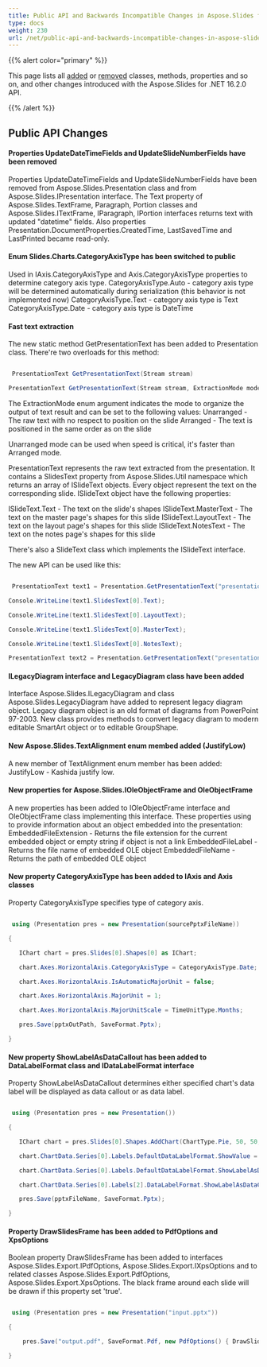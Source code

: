 ```yaml
---
title: Public API and Backwards Incompatible Changes in Aspose.Slides for .NET 16.2.0
type: docs
weight: 230
url: /net/public-api-and-backwards-incompatible-changes-in-aspose-slides-for-net-16-2-0/
---
```


{{% alert color="primary" %}} 

This page lists all [added](/slides/net/public-api-and-backwards-incompatible-changes-in-aspose-slides-for-net-16-2-0/) or [removed](/slides/net/public-api-and-backwards-incompatible-changes-in-aspose-slides-for-net-16-2-0/) classes, methods, properties and so on, and other changes introduced with the Aspose.Slides for .NET 16.2.0 API.

{{% /alert %}} 
## **Public API Changes**
#### **Properties UpdateDateTimeFields and UpdateSlideNumberFields have been removed**
Properties UpdateDateTimeFields and UpdateSlideNumberFields have been removed from Aspose.Slides.Presentation class and from Aspose.Slides.IPresentation interface.
The Text property of Aspose.Slides.TextFrame, Paragraph, Portion classes and Aspose.Slides.ITextFrame, IParagraph, IPortion interfaces returns text with updated "datetime" fields.
Also properties Presentation.DocumentProperties.CreatedTime, LastSavedTime and LastPrinted became read-only.
#### **Enum Slides.Charts.CategoryAxisType has been switched to public**
Used in IAxis.CategoryAxisType and Axis.CategoryAxisType properties to determine category axis type.
CategoryAxisType.Auto - category axis type will be determined automatically during serialization (this behavior is not implemented now)
CategoryAxisType.Text - category axis type is Text
CategoryAxisType.Date - category axis type is DateTime
#### **Fast text extraction**
The new static method GetPresentationText has been added to Presentation class. There're two overloads for this method:

``` csharp

 PresentationText GetPresentationText(Stream stream)

PresentationText GetPresentationText(Stream stream, ExtractionMode mode)

``` 

The ExtractionMode enum argument indicates the mode to organize the output of text result and can be set to the following values:
Unarranged - The raw text with no respect to position on the slide
Arranged - The text is positioned in the same order as on the slide

Unarranged mode can be used when speed is critical, it's faster than Arranged mode.

PresentationText represents the raw text extracted from the presentation. It contains a SlidesText property from Aspose.Slides.Util namespace which returns an array of ISlideText objects. Every object represent the text on the corresponding slide. ISlideText object have the following properties:

ISlideText.Text - The text on the slide's shapes
ISlideText.MasterText - The text on the master page's shapes for this slide
ISlideText.LayoutText - The text on the layout page's shapes for this slide
ISlideText.NotesText - The text on the notes page's shapes for this slide

There's also a SlideText class which implements the ISlideText interface.

The new API can be used like this:

``` csharp

 PresentationText text1 = Presentation.GetPresentationText("presentation.ppt");

Console.WriteLine(text1.SlidesText[0].Text);

Console.WriteLine(text1.SlidesText[0].LayoutText);

Console.WriteLine(text1.SlidesText[0].MasterText);

Console.WriteLine(text1.SlidesText[0].NotesText);

PresentationText text2 = Presentation.GetPresentationText("presentation.pptx", ExtractionMode.Unarranged)

``` 
#### **ILegacyDiagram interface and LegacyDiagram class have been added**
Interface Aspose.Slides.ILegacyDiagram and class Aspose.Slides.LegacyDiagram have added to represent legacy diagram object. Legacy diagram object is an old format of diagrams from PowerPoint 97-2003.
New class provides methods to convert legacy diagram to modern editable SmartArt object or to editable GroupShape.
#### **New Aspose.Slides.TextAlignment enum membed added (JustifyLow)**
A new member of TextAlignment enum member has been added:
JustifyLow - Kashida justify low.
#### **New properties for Aspose.Slides.IOleObjectFrame and OleObjectFrame**
A new properties has been added to IOleObjectFrame interface and OleObjectFrame class implementing this interface. These properties using to provide information about an object embedded into the presentation:
EmbeddedFileExtension - Returns the file extension for the current embedded object or empty string if object is not a link
EmbeddedFileLabel - Returns the file name of embedded OLE object
EmbeddedFileName - Returns the path of embedded OLE object
#### **New property CategoryAxisType has been added to IAxis and Axis classes**
Property CategoryAxisType specifies type of category axis.

``` csharp

 using (Presentation pres = new Presentation(sourcePptxFileName))

{

   IChart chart = pres.Slides[0].Shapes[0] as IChart;

   chart.Axes.HorizontalAxis.CategoryAxisType = CategoryAxisType.Date;

   chart.Axes.HorizontalAxis.IsAutomaticMajorUnit = false;

   chart.Axes.HorizontalAxis.MajorUnit = 1;

   chart.Axes.HorizontalAxis.MajorUnitScale = TimeUnitType.Months;

   pres.Save(pptxOutPath, SaveFormat.Pptx);

}

``` 
#### **New property ShowLabelAsDataCallout has been added to DataLabelFormat class and IDataLabelFormat interface**
Property ShowLabelAsDataCallout determines either specified chart's data label will be displayed as data callout or as data label.

``` csharp

 using (Presentation pres = new Presentation())

{

   IChart chart = pres.Slides[0].Shapes.AddChart(ChartType.Pie, 50, 50, 500, 400);

   chart.ChartData.Series[0].Labels.DefaultDataLabelFormat.ShowValue = true;

   chart.ChartData.Series[0].Labels.DefaultDataLabelFormat.ShowLabelAsDataCallout = true;

   chart.ChartData.Series[0].Labels[2].DataLabelFormat.ShowLabelAsDataCallout = false;

   pres.Save(pptxFileName, SaveFormat.Pptx);

}

``` 
#### **Property DrawSlidesFrame has been added to PdfOptions and XpsOptions**
Boolean property DrawSlidesFrame has been added to interfaces Aspose.Slides.Export.IPdfOptions, Aspose.Slides.Export.IXpsOptions and to related classes Aspose.Slides.Export.PdfOptions, Aspose.Slides.Export.XpsOptions.
The black frame around each slide will be drawn if this property set 'true'.

``` csharp

 using (Presentation pres = new Presentation("input.pptx"))

{

    pres.Save("output.pdf", SaveFormat.Pdf, new PdfOptions() { DrawSlidesFrame = true });

}

``` 
